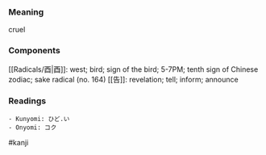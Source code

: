 ### Meaning

cruel

### Components

[[Radicals/酉|酉]]: west; bird; sign of the bird; 5-7PM; tenth sign of Chinese zodiac; sake radical (no. 164) [[告]]: revelation; tell; inform; announce

### Readings

```
- Kunyomi: ひど.い
- Onyomi: コク
```

#kanji